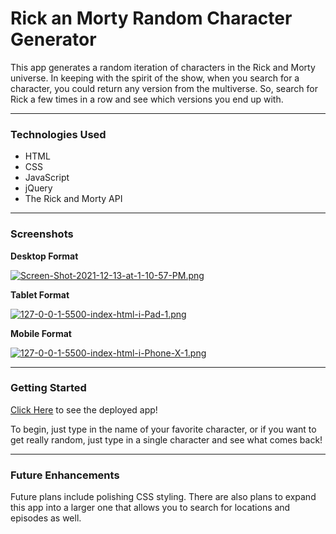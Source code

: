 # Rick an Morty Random Character Generator

This app generates a random iteration of characters in the Rick and Morty universe. In keeping with the spirit of the show, when you search for a character, you could return any version from the multiverse. So, search for Rick a few times in a row and see which versions you end up with.
***
### Technologies Used

- HTML
- CSS
- JavaScript
- jQuery
- The Rick and Morty API
***
### Screenshots

**Desktop Format**

[![Screen-Shot-2021-12-13-at-1-10-57-PM.png](https://i.postimg.cc/d0ndnNhY/Screen-Shot-2021-12-13-at-1-10-57-PM.png)](https://postimg.cc/XZGpY8KH)


**Tablet Format**

[![127-0-0-1-5500-index-html-i-Pad-1.png](https://i.postimg.cc/7PjBgbvN/127-0-0-1-5500-index-html-i-Pad-1.png)](https://postimg.cc/kDFFCJgV)


**Mobile Format**

[![127-0-0-1-5500-index-html-i-Phone-X-1.png](https://i.postimg.cc/mrrNxGfD/127-0-0-1-5500-index-html-i-Phone-X-1.png)](https://postimg.cc/pmgn84db)
***
### Getting Started

[Click Here](https://relaxed-noether-400bbe.netlify.app/) to see the deployed app!

To begin, just type in the name of your favorite character, or if you want to get really random, just type in a single character and see what comes back! 
***
### Future Enhancements

Future plans include polishing CSS styling. There are also plans to expand this app into a larger one that allows you to search for locations and episodes as well.